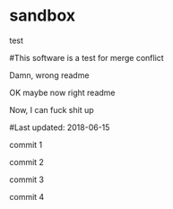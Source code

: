 # sandbox

test 

#This software is a test for merge conflict

Damn, wrong readme


OK maybe now right readme

Now, I can fuck shit up

#Last updated: 2018-06-15

commit 1

commit 2

commit 3

commit 4
